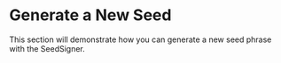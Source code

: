# Generate a New Seed
This section will demonstrate how you can generate a new seed phrase with the SeedSigner. 
